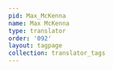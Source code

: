 ```yaml
---
pid: Max_McKenna
name: Max McKenna
type: translator
order: '092'
layout: tagpage
collection: translator_tags
---
```

